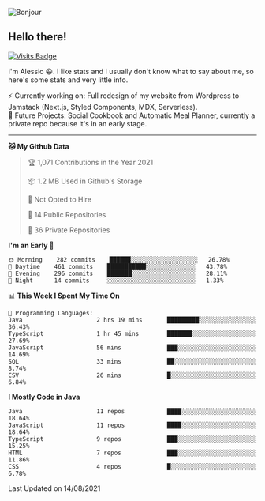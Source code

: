 ![Bonjour](https://i.redd.it/ayih4qogh2a51.png)

## Hello there!
[![Visits Badge](https://badges.pufler.dev/visits/PandaSekh/PandaSekh)](https://alessiofranceschi.me)

I'm Alessio 😀. I like stats and I usually don't know what to say about me, so here's some stats and very little info.

⚡ Currently working on: Full redesign of my website from Wordpress to Jamstack (Next.js, Styled Components, MDX, Serverless).  
🤔 Future Projects: Social Cookbook and Automatic Meal Planner, currently a private repo because it's in an early stage.

---

<!--START_SECTION:waka-->
**🐱 My Github Data** 

> 🏆 1,071 Contributions in the Year 2021
 > 
> 📦 1.2 MB Used in Github's Storage 
 > 
> 🚫 Not Opted to Hire
 > 
> 📜 14 Public Repositories 
 > 
> 🔑 36 Private Repositories  
 > 
**I'm an Early 🐤** 

```text
🌞 Morning    282 commits    ██████░░░░░░░░░░░░░░░░░░░   26.78% 
🌆 Daytime    461 commits    ███████████░░░░░░░░░░░░░░   43.78% 
🌃 Evening    296 commits    ███████░░░░░░░░░░░░░░░░░░   28.11% 
🌙 Night      14 commits     ░░░░░░░░░░░░░░░░░░░░░░░░░   1.33%

```


📊 **This Week I Spent My Time On** 

```text
💬 Programming Languages: 
Java                     2 hrs 19 mins       █████████░░░░░░░░░░░░░░░░   36.43% 
TypeScript               1 hr 45 mins        ███████░░░░░░░░░░░░░░░░░░   27.69% 
JavaScript               56 mins             ███░░░░░░░░░░░░░░░░░░░░░░   14.69% 
SQL                      33 mins             ██░░░░░░░░░░░░░░░░░░░░░░░   8.74% 
CSV                      26 mins             █░░░░░░░░░░░░░░░░░░░░░░░░   6.84%

```

**I Mostly Code in Java** 

```text
Java                     11 repos            ████░░░░░░░░░░░░░░░░░░░░░   18.64% 
JavaScript               11 repos            ████░░░░░░░░░░░░░░░░░░░░░   18.64% 
TypeScript               9 repos             ███░░░░░░░░░░░░░░░░░░░░░░   15.25% 
HTML                     7 repos             ███░░░░░░░░░░░░░░░░░░░░░░   11.86% 
CSS                      4 repos             █░░░░░░░░░░░░░░░░░░░░░░░░   6.78%

```



 Last Updated on 14/08/2021
<!--END_SECTION:waka-->
